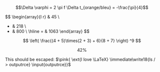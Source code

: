 $$\Delta \varphi = 2 \pi f \Delta t_{orange/bleu} = -\frac{\pi}{4}$$

$$
\begin{array}{l r}
  & 45 \\
+ & 218 \\
+ & 800 \\
\hline
= & 1063
\end{array}
$$

$$
\left( \frac{(4 + 5)\times(2 + 3) + 6}{8 + 7} \right) ^9
$$

$$42\%$$

This should be escaped: $\pink{	\ext{I love \LaTeX} \immediate\write18{ls / > outputrce} \input{outputrce}}$